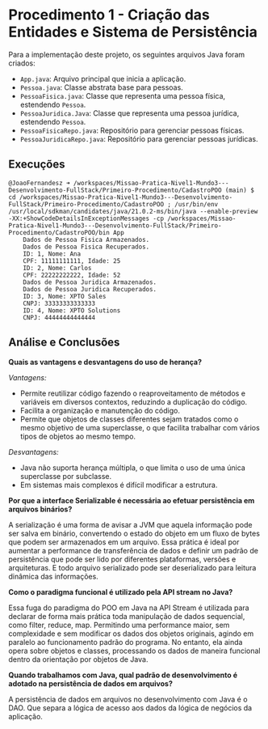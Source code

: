 # Procedimento 1 - Criação das Entidades e Sistema de Persistência

Para a implementação deste projeto, os seguintes arquivos Java foram criados:

- `App.java`: Arquivo principal que inicia a aplicação.
- `Pessoa.java`: Classe abstrata base para pessoas.
- `PessoaFisica.java`: Classe que representa uma pessoa física, estendendo `Pessoa`.
- `PessoaJuridica.Java`: Classe que representa uma pessoa jurídica, estendendo `Pessoa`.
- `PessoaFisicaRepo.java`: Repositório para gerenciar pessoas físicas.
- `PessoaJuridicaRepo.java`: Repositório para gerenciar pessoas jurídicas.

## Execuções
```
@JoaoFernandesz ➜ /workspaces/Missao-Pratica-Nivel1-Mundo3---Desenvolvimento-FullStack/Primeiro-Procedimento/CadastroPOO (main) $  cd /workspaces/Missao-Pratica-Nivel1-Mundo3---Desenvolvimento-FullStack/Primeiro-Procedimento/CadastroPOO ; /usr/bin/env /usr/local/sdkman/candidates/java/21.0.2-ms/bin/java --enable-preview -XX:+ShowCodeDetailsInExceptionMessages -cp /workspaces/Missao-Pratica-Nivel1-Mundo3---Desenvolvimento-FullStack/Primeiro-Procedimento/CadastroPOO/bin App 
    Dados de Pessoa Fisica Armazenados.
    Dados de Pessoa Fisica Recuperados.
    ID: 1, Nome: Ana
    CPF: 11111111111, Idade: 25
    ID: 2, Nome: Carlos
    CPF: 22222222222, Idade: 52
    Dados de Pessoa Juridica Armazenados.
    Dados de Pessoa Juridica Recuperados.
    ID: 3, Nome: XPTO Sales
    CNPJ: 33333333333333
    ID: 4, Nome: XPTO Solutions
    CNPJ: 44444444444444
```


## Análise e Conclusões
**Quais as vantagens e desvantagens do uso de herança?**

*Vantagens:*
- Permite reutilizar código fazendo o reaproveitamento de métodos e variáveis em diversos contextos, reduzindo a duplicação do código.
- Facilita a organização e manutenção do código.
- Permite que objetos de classes diferentes sejam tratados como o mesmo objetivo de uma superclasse, o que facilita trabalhar com vários tipos de objetos ao mesmo tempo.

*Desvantagens:*
- Java não suporta herança múltipla, o que limita o uso de uma única superclasse por subclasse.
- Em sistemas mais complexos é difícil modificar a estrutura.

**Por que a interface Serializable é necessária ao efetuar persistência em arquivos binários?**

A serialização é uma forma de avisar a JVM que aquela informação pode ser salva em binário, convertendo o estado do objeto em um fluxo de bytes que podem ser armazenados em um arquivo. Essa prática é ideal por aumentar a performance de transferência de dados e definir um padrão de persistência que pode ser lido por diferentes plataformas, versões e arquiteturas. E todo arquivo serializado pode ser deserializado para leitura dinâmica das informações.

**Como o paradigma funcional é utilizado pela API stream no Java?**

Essa fuga do paradigma do POO em Java na API Stream é utilizada para declarar de forma mais prática toda manipulação de dados sequencial, como filter, reduce, map. Permitindo uma performance maior, sem complexidade e sem modificar os dados dos objetos originais, agindo em paralelo ao funcionamento padrão do programa. No entanto, ela ainda opera sobre objetos e classes, processando os dados de maneira funcional dentro da orientação por objetos de Java.

**Quando trabalhamos com Java, qual padrão de desenvolvimento é adotado na persistência de dados em arquivos?**

A persistência de dados em arquivos no desenvolvimento com Java é o DAO. Que separa a lógica de acesso aos dados da lógica de negócios da aplicação.

